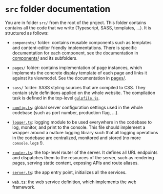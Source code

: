 # `src` folder documentation

You are in folder `src/` from the root of the project. This folder contains contains all the code that we write (Typescript, SASS, templates, ...). It is structured as follows:

- `components/` folder: contains reusable components such as templates and content-editor friendly implementations. There is specific documentation for each component, see the documentation in [components/](components/) and its subfolders.

- `pages/` folder: contains implementation of page instances, which implements the concrete display template of each page and links it against its viewmodel. See the documentation in [pages/](pages/).

- `sass/` folder: SASS styling sources that are compiled to CSS. They contain style definitions applied on the whole website. The compilation task is defined in the top-level [`gulpfile.js`](`../gulpfile.js`).

- [`config.ts`](config.ts): global server configuration settings used in the whole codebase (such as port number, production flag, ...).

- [`logger.ts`](logger.ts): logging module to be used everywhere in the codebase to log, monitor, and print to the console. This file should implement a wrapper around a mature logging library such that all logging operations in the codebase are centralized, monitored and stored (no more `console.log`s !).

- [`router.ts`](router.ts): the top-level router of the server. It defines all URL endpoints and dispatches them to the resources of the server, such as rendering pages, serving static content, exposing APIs and route aliases.

- [`server.ts`](server.ts): the app entry point, initializes all the services.

- [`web.ts`](web.ts): the web service definition, which implements the web framework.